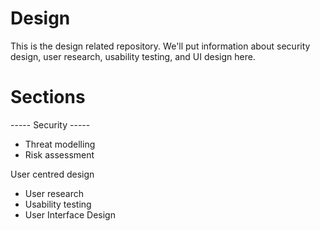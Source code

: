 Design
======

This is the design related repository. We'll put information about security design, user research, usability testing, and UI design here.

Sections
=======

----- Security -----

- Threat modelling
- Risk assessment

User centred design

- User research
- Usability testing
- User Interface Design
